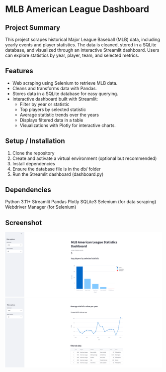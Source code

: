 # MLB American League Dashboard

## Project Summary
This project scrapes historical Major League Baseball (MLB) data, including yearly events and player statistics. The data is cleaned, stored in a SQLite database, and visualized through an interactive Streamlit dashboard. Users can explore statistics by year, player, team, and selected metrics.

## Features
- Web scraping using Selenium to retrieve MLB data.
- Cleans and transforms data with Pandas.
- Stores data in a SQLite database for easy querying.
- Interactive dashboard built with Streamlit:
  - Filter by year or statistic
  - Top players by selected statistic
  - Average statistic trends over the years
  - Displays filtered data in a table
  - Visualizations with Plotly for interactive charts.

## Setup / Installation

1. Clone the repository
2. Create and activate a virtual environment (optional but recommended)
3. Install dependencies
4. Ensure the database file is in the db/ folder
5. Run the Streamlit dashboard (dashboard.py)

## Dependencies
Python 3.11+
Streamlit
Pandas
Plotly
SQLite3
Selenium (for data scraping)
Webdriver Manager (for Selenium)

## Screenshot
![Dashboard Screenshot1](screenshot/1.png)
![Dashboard Screenshot2](screenshot/2.png)